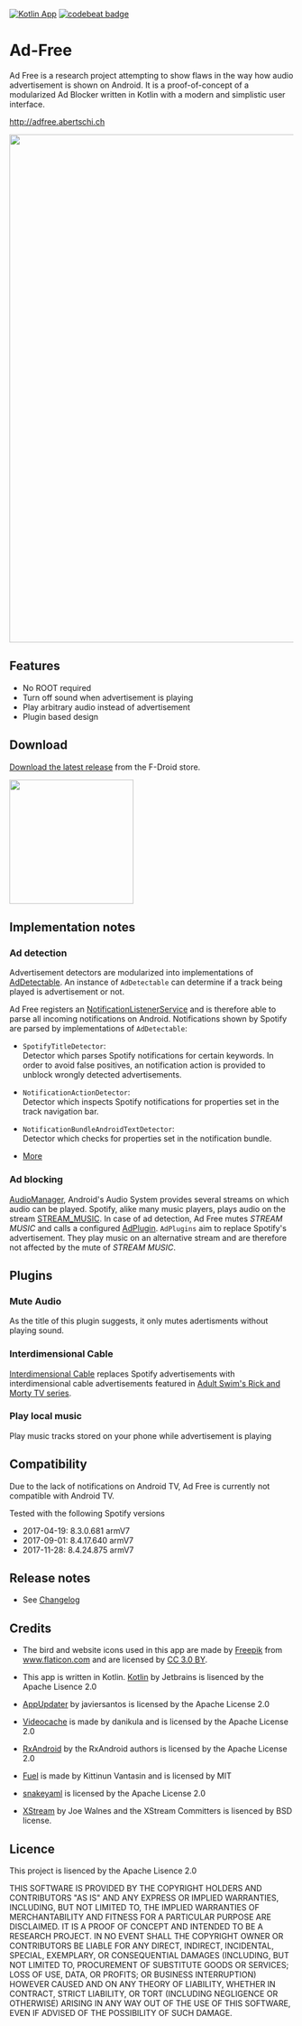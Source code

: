 [![Kotlin App](https://img.shields.io/badge/Android-Kotlin-green.svg?style=flat)]()  [![codebeat badge](https://codebeat.co/badges/1fc357d9-4c2e-46f6-b847-d295e4de78eb)](https://codebeat.co/projects/github-com-abertschi-ad-free-master)
# Ad-Free

Ad Free is a research project attempting to show flaws in the way how audio advertisement is shown on Android. It is a proof-of-concept of a modularized Ad Blocker written in Kotlin with a modern and simplistic user interface.

http://adfree.abertschi.ch

<img src=".github/cover2.png" width="900">

## Features
- No ROOT required
- Turn off sound when advertisement is playing
- Play arbitrary audio instead of advertisement
- Plugin based design

## Download
[Download the latest release](https://f-droid.org/packages/ch.abertschi.adfree/) from the F-Droid store.  

<a href='https://f-droid.org/packages/ch.abertschi.adfree/'><img src="./landing/get-it-on.png" width="220"/></a>

## Implementation notes
### Ad detection
Advertisement detectors are modularized into implementations of [AdDetectable](./app/src/main/java/ch/abertschi/adfree/detector/AdDetectable.kt). An instance of `AdDetectable` can determine if a track being played is advertisement or not.

Ad Free registers an [NotificationListenerService](https://developer.android.com/reference/android/service/notification/NotificationListenerService.html) and is therefore able to parse all incoming notifications on Android. Notifications shown by Spotify are parsed by implementations of `AdDetectable`:

- `SpotifyTitleDetector`:  
Detector which parses Spotify notifications for certain keywords. In order to avoid false positives, an notification action is provided to unblock wrongly detected advertisements.

- `NotificationActionDetector`:  
Detector which inspects Spotify notifications for properties set in the track navigation bar.

- `NotificationBundleAndroidTextDetector`:  
Detector which checks for properties set in the notification bundle.

- [More](https://github.com/abertschi/ad-free/tree/master/app/src/main/java/ch/abertschi/adfree/detector)

### Ad blocking
[AudioManager](https://developer.android.com/reference/android/media/AudioManager.html), Android's Audio System provides several streams on which audio can be played. Spotify, alike many music players, plays audio on the stream [STREAM_MUSIC](https://developer.android.com/reference/android/media/AudioManager.html#STREAM_MUSIC). In case of ad detection, Ad Free mutes _STREAM MUSIC_ and calls a configured [AdPlugin](./app/src/main/java/ch/abertschi/adfree/plugin/AdPlugin.kt). `AdPlugins` aim to replace Spotify's advertisement. They play music on an alternative stream and are therefore not affected by the mute of _STREAM MUSIC_.

## Plugins
### Mute Audio
As the title of this plugin suggests, it only mutes adertisments without playing sound.

### Interdimensional Cable
[Interdimensional Cable](./app/src/main/java/ch/abertschi/adfree/plugin/interdimcable/InterdimCablePlugin.kt) replaces Spotify advertisements with interdimensional cable advertisements featured in [Adult Swim's Rick and Morty TV series](https://www.youtube.com/watch?v=sBvV1miNoA8&index=12&list=PLNu47mcqeyiATtjW5pIRWlpXBu4pUezdP).

### Play local music
Play music tracks stored on your phone while advertisement is playing

## Compatibility
Due to the lack of notifications on Android TV, Ad Free is currently not compatible with Android TV.

Tested with the following Spotify versions
- 2017-04-19: 8.3.0.681 armV7
- 2017-09-01: 8.4.17.640 armV7
- 2017-11-28: 8.4.24.875 armV7

## Release notes
- See [Changelog](./CHANGELOG.md)
## Credits
- The bird and website icons used in this app are made by <a href="http://www.freepik.com" title="Freepik">Freepik</a> from <a href="http://www.flaticon.com" title="Flaticon">www.flaticon.com</a> and are licensed by <a href="http://creativecommons.org/licenses/by/3.0/" title="Creative Commons BY 3.0" target="_blank">CC 3.0 BY</a>.

- This app is written in Kotlin. [Kotlin](https://github.com/JetBrains/kotlin) by Jetbrains is lisenced by the Apache Lisence 2.0

- [AppUpdater](https://github.com/javiersantos/AppUpdater) by javiersantos is licensed by the Apache License 2.0

- [Videocache](https://github.com/danikula/AndroidVideoCache/blob/master/LICENSE) is made by danikula and is licensed by the Apache License 2.0

- [RxAndroid](https://github.com/ReactiveX/RxAndroid) by the RxAndroid authors is licensed by the Apache License 2.0
- [Fuel](https://github.com/kittinunf/Fuel) is made by Kittinun Vantasin and is licensed by MIT

- [snakeyaml](https://bitbucket.org/asomov/snakeyaml) is licensed by the Apache License 2.0

- [XStream](http://x-stream.github.io/license.html) by Joe Walnes and the XStream Committers is lisenced by BSD license.

## Licence
This project is lisenced by the Apache Lisence 2.0

THIS SOFTWARE IS PROVIDED BY THE COPYRIGHT HOLDERS AND CONTRIBUTORS "AS IS" AND ANY
EXPRESS OR IMPLIED WARRANTIES, INCLUDING, BUT NOT LIMITED TO, THE IMPLIED WARRANTIES
OF MERCHANTABILITY AND FITNESS FOR A PARTICULAR PURPOSE ARE DISCLAIMED.
IT IS A PROOF OF CONCEPT AND INTENDED TO BE A RESEARCH PROJECT. IN NO EVENT
SHALL THE COPYRIGHT OWNER OR CONTRIBUTORS BE LIABLE FOR ANY DIRECT, INDIRECT,
INCIDENTAL, SPECIAL, EXEMPLARY, OR CONSEQUENTIAL DAMAGES (INCLUDING, BUT NOT LIMITED
TO, PROCUREMENT OF SUBSTITUTE GOODS OR SERVICES; LOSS OF USE, DATA, OR PROFITS; OR
BUSINESS INTERRUPTION) HOWEVER CAUSED AND ON ANY THEORY OF LIABILITY, WHETHER IN
CONTRACT, STRICT LIABILITY, OR TORT (INCLUDING NEGLIGENCE OR OTHERWISE) ARISING IN ANY
WAY OUT OF THE USE OF THIS SOFTWARE, EVEN IF ADVISED OF THE POSSIBILITY OF SUCH
DAMAGE.
